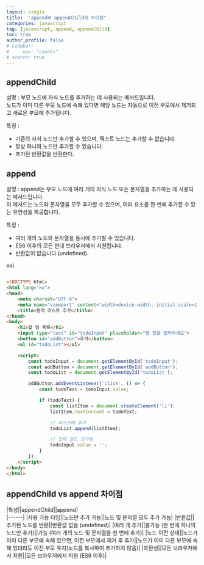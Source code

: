 ```yaml
---
layout: single
title:  "append와 appendChild의 차이점"
categories: javascript
tag: [javascript, append, appendChild]
toc: true
author_profile: false
# sidebar: 
#     nav: "counts"
# search: true
---
```

## appendChild

설명 : 
부모 노드에 자식 노드를 추가하는 데 사용되는 메서드입니다.<br>
노드가 이미 다른 부모 노드에 속해 있다면 해당 노드는 자동으로 이전 부모에서 제거되고 새로운 부모에 추가됩니다.

특징 : 
 * 기존의 자식 노드만 추가할 수 있으며, 텍스트 노드는 추가할 수 없습니다.
 * 항상 하나의 노드만 추가할 수 있습니다.
 * 추가된 반환값을 반환한다.

## append
설명 : 
append는 부모 노드에 여러 개의 자식 노드 또는 문자열을 추가하는 데 사용되는 메서드입니다.<br> 
이 메서드는 노드와 문자열을 모두 추가할 수 있으며, 여러 요소를 한 번에 추가할 수 있는 유연성을 제공합니다.

특징 : 
* 여러 개의 노드와 문자열을 동시에 추가할 수 있습니다.
* ES6 이후의 모든 현대 브라우저에서 지원됩니다.
* 반환값이 없습니다 (undefined).

ex)
```html

<!DOCTYPE html>
<html lang="ko">
<head>
    <meta charset="UTF-8">
    <meta name="viewport" content="width=device-width, initial-scale=1.0">
    <title>동적 리스트 추가</title>
</head>
<body>
    <h1>할 일 목록</h1>
    <input type="text" id="todoInput" placeholder="할 일을 입력하세요">
    <button id="addButton">추가</button>
    <ul id="todoList"></ul>

    <script>
        const todoInput = document.getElementById('todoInput');
        const addButton = document.getElementById('addButton');
        const todoList = document.getElementById('todoList');

        addButton.addEventListener('click', () => {
            const todoText = todoInput.value;

            if (todoText) {
                const listItem = document.createElement('li');
                listItem.textContent = todoText;

                // 리스트에 추가
                todoList.append(listItem);

                // 입력 필드 초기화
                todoInput.value = '';
            }
        });
    </script>
</body>
</html>

```

## appendChild vs append 차이점

|특성||appendChild||append|		
|------|
|사용 가능 타입||노드만 추가 가능||노드 및 문자열 모두 추가 가능|
|반환값||추가된 노드를 반환||반환값 없음 (undefined)|
|여러 개 추가||불가능 (한 번에 하나의 노드만 추가)||가능 (여러 개의 노드 및 문자열을 한 번에 추가)|
|노드 이전 상태||노드가 이미 다른 부모에 속해 있으면, 이전 부모에서 제거 후 추가||노드가 이미 다른 부모에 속해 있더라도 이전 부모 유지(노드를 복사하여 추가하지 않음)|
|호환성||모든 브라우저에서 지원||모든 브라우저에서 지원 (ES6 이후)|